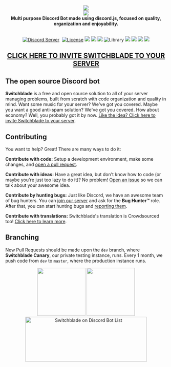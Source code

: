 
<div align="center">
  <img src="https://i.imgur.com/LID4HYe.png"><br>
  <img src="https://i.imgur.com/SVyi88i.png"><br>
  <b>Multi purpose Discord Bot made using discord.js, focused on quality, organization and enjoyability.</b><br><br>

  <p>
    <a href="https://discord.gg/PwWJRsc" target="_blank"><img src="https://img.shields.io/badge/dynamic/json.svg?style=flat-square&label=chat%20on%20Discord&colorB=7289DA&url=https%3A%2F%2Fdiscordapp.com%2Fapi%2Fservers%2F445203868624748555%2Fembed.json&query=%24.members.length&suffix=%20online&logo=discord" alt="Discord Server"/></a>
    <a href="https://invite.switchblade.xyz/" target="_blank"><img
    src="https://img.shields.io/badge/invite-to%20your%20Discord%20server-7289da.svg?style=flat-square&logo=discord" alt "Invite Switchblade"></a>
    <a href="https://github.com/SwitchbladeBot/switchblade/blob/master/LICENSE" target="_blank"><img src="https://img.shields.io/github/license/SwitchbladeBot/switchblade.svg?style=flat-square" alt="License"/></a>
    <a title="Crowdin" target="_blank" href="https://translate.switchblade.xyz/project/switchblade"><img src="https://d322cqt584bo4o.cloudfront.net/switchblade/localized.svg?style=flat-square"></a>
  <a class="badge-align" href="https://www.codacy.com/app/Doges/switchblade?utm_source=github.com&amp;utm_medium=referral&amp;utm_content=SwitchbladeBot/switchblade&amp;utm_campaign=Badge_Grade"><img src="https://img.shields.io/codacy/grade/4f29cb30be614ad3a5af1fa381efa9f7.svg?style=flat-square"/></a>
    <a title="Dependencies" target="_blank" href="https://david-dm.org/SwitchbladeBot/switchblade/"><img src="https://david-dm.org/SwitchbladeBot/switchblade/status.svg?style=flat-square"></a>
<img src="https://img.shields.io/badge/library-discord.js-blue.svg?style=flat-square" alt="Library">
  <a title="JetBrains" target="_blank" href="https://www.jetbrains.com/?from=switchblade/"><img src="https://img.shields.io/badge/Powered%20by%20JetBrains-gray.svg?logo=webstorm&style=flat-square"></a>
  <a href="https://codeclimate.com/github/SwitchbladeBot/switchblade/maintainability"><img src="https://api.codeclimate.com/v1/badges/7e68f7e251b58a3b9576/maintainability" /></a>
  <a href="https://discordbots.org/bot/445277324175474689"><img src="https://discordbots.org/api/widget/status/445277324175474689.svg" /></a>
  <a href="https://circleci.com/gh/SwitchbladeBot/switchblade"><img src="https://img.shields.io/circleci/project/github/SwitchbladeBot/switchblade/dev.svg?style=flat-square&logo=circleci"/></a>
    <br>
    <h2><a href="https://invite.switchblade.xyz/">CLICK HERE TO INVITE SWITCHBLADE TO YOUR SERVER</a></h2>
  </p>
</div>

## The open source Discord bot
**Switchblade** is a free and open source solution to all of your server managing problems, built from scratch with code organization and quality in mind. Want some music for your server? We've got you covered. Maybe you want a good anti-spam solution? We've got you covered. How about economy? Well, you probably got it by now. [Like the idea? Click here to invite Switchblade to your server](http://invite.switchblade.xyz/).


## Contributing
You want to help? Great! There are many ways to do it:

**Contribute with code:**
Setup a development environment, make some changes, and [open a pull request](https://github.com/SwitchbladeBot/switchblade/compare).

**Contribute with ideas:**
Have a great idea, but don't know how to code (or maybe you're just too lazy to do it)? No problem! [Open an issue](https://github.com/SwitchbladeBot/switchblade/issues/new) so we can talk about your awesome idea.

**Contribute by hunting bugs:**
Just like Discord, we have an awesome team of bug hunters. You can [join our server](https://discord.gg/2FB8wDG) and ask for the **Bug Hunter™** role. After that, you can start hunting bugs and [reporting them](https://github.com/SwitchbladeBot/switchblade/issues/new?template=Bug_report.md).

**Contribute with translations:**
Switchblade's translation is Crowdsourced too! [Click here to learn more](https://crowdin.com/project/switchblade).

## Branching
New Pull Requests should be made upon the `dev` branch, where **Switchblade Canary**, our private testing instance, runs. Every 1 month, we push code from `dev` to `master`, where the production instance runs.

<div align="center">
  <img src="https://discordbots.org/api/widget/445277324175474689.svg" height="150">
  <img src="https://botsfordiscord.com/api/bot/445277324175474689/widget" height="150">
  <a href="https://discordbotlist.com/bots/445277324175474689"><img src="https://discordbotlist.com/bots/445277324175474689/widget" width="380" height="140" alt="Switchblade on Discord Bot List"></a>
</div>

